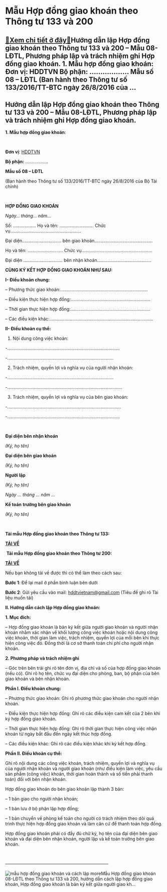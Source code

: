 Mẫu Hợp đồng giao khoán theo Thông tư 133 và 200
================================================

[:gift:Xem chi tiết ở đây:gift:](https://hddtvn.com/mau-hop-dong-giao-khoan-theo-thong-tu-133-va-200/)Hướng dẫn lập Hợp đồng giao khoán theo Thông tư 133 và 200 – Mẫu 08-LĐTL, Phương pháp lập và trách nhiệm ghi Hợp đồng giao khoán. 1. Mẫu hợp đồng giao khoán:   Đơn vị: HDDTVN Bộ phận: ……………… Mẫu số 08 – LĐTL (Ban hành theo Thông tư số 133/2016/TT-BTC ngày 26/8/2016 của …
-------------------------------------------------------------------------------------------------------------------------------------------------------------------------------------------------------------------------------------------------------------------------------



Hướng dẫn lập Hợp đồng giao khoán theo Thông tư 133 và 200 – Mẫu 08-LĐTL, Phương pháp lập và trách nhiệm ghi Hợp đồng giao khoán.
-----------------------------------------------------------------------------------------------------------------------------------


**1. Mẫu hợp đồng giao khoán**:  

 






**Đơn vị**: [HDDTVN](http://hddtvn.com/ "HDDTVN")  

**Bộ phận:** ………………

**Mẫu số 08 – LĐTL**  

 (Ban hành theo Thông tư số 133/2016/TT-BTC ngày 26/8/2016 của Bộ Tài chính)



 



**HỢP ĐỒNG GIAO KHOÁN**

*Ngày… tháng… năm…*

Số: ………………
Họ và tên: ……………………… Chức vụ………………………………………………..  

Đại diện…………………………. bên giao khoán……………………………………….  

Họ và tên: ………………………. Chức vụ………………………………………………..  

Đại diện …………………………. bên nhận khoán…………………………………….


**CÙNG KÝ KẾT HỢP ĐỒNG GIAO KHOÁN NHƯ SAU:**


**I- Điều khoản chung:**  

– Phương thức giao khoán:……………………………………………………………  

– Điều kiện thực hiện hợp đồng:………………………………………………………  

– Thời gian thực hiện hợp đồng:………………………………………………………  

– Các điều kiện khác:……………………………………………………………………….


**II- Điều khoản cụ thể:**  

1. Nội dung công việc khoán:  

-……………………………………………………………………………..  

-…………………………………………………………………………  

2. Trách nhiệm, quyền lợi và nghĩa vụ của người nhận khoán:  

-…………………………………………………………………………  

-……………………………………………………………………………….  

3. Trách nhiệm, quyền lợi và nghĩa vụ của bên giao khoán:  

-………………………………………………………………………………  

-……………………………………………………………………………..  

 






**Đại diện bên nhận khoán**  

*(Ký, họ tên)*

**Đại diện bên giao khoán**  

*(Ký, họ tên)*



  

**Người lập**  

*(Ký, họ tên)*

*Ngày … tháng … năm …*  

**Kế toán** **trưởng bên giao khoán**  

*(Ký, họ tên)*



 


**Tải mẫu Hợp đồng giao khoán theo Thông tư 133:**



[**TẢI VỀ**](http://drive.google.com/open?id=0B24q-XZt4667SXZGNU5CejB4cDQ "tải theo thông tư 133")

 **Tải mẫu Hợp đồng giao khoán theo Thông tư 200:** 



[**TẢI VỀ**](https://drive.google.com/file/d/0B24q-XZt4667ME1SWEUyX0FmTzA "tải theo thông tư 200")

Nếu bạn không tải về được thì có thể làm theo cách sau:  

**Bước 1**: Để lại mail ở phần bình luận bên dưới  

**Bước 2**: Gửi yêu cầu vào mail: [hddtvietnam@gmail.com](mailto:hddtvietnam@gmail.com) (Tiêu đề ghi rõ Tài liệu muốn tải)



**II. Hướng dẫn cách lập Hợp đồng giao khoán:**


**1. Mục đích:**   

– Hợp đồng giao khoán là bản ký kết giữa người giao khoán và người nhận khoán nhằm xác nhận về khối lượng công việc khoán hoặc nội dung công việc khoán, thời gian làm việc, trách nhiệm, quyền lợi của mỗi bên khi thực hiện công việc đó. Đồng thời là cơ sở thanh toán chi phí cho người nhận khoán.


**2. Phương pháp và trách nhiệm ghi**  

– Góc trên bên trái ghi rõ tên đơn vị, địa chỉ và số của hợp đồng giao khoán (nếu có). Ghi rõ họ tên, chức vụ đại diện cho phòng, ban, bộ phận của bên giao khoán và bên nhận khoán.


**Phần I. Điều khoản chung:**  

– Phương thức giao khoán: Ghi rõ phương thức giao khoán cho người nhận khoán.  

– Điều kiện thực hiện hợp đồng: Ghi rõ các điều kiện cam kết của 2 bên khi ký hợp đồng giao khoán.  

– Thời gian thực hiện hợp đồng: Ghi rõ thời gian thực hiện công việc nhận khoán từ ngày bắt đầu đến ngày kết thúc hợp đồng.  

– Các điều kiện khác: Ghi rõ các điều kiện khác khi ký kết hợp đồng.


**Phần II. Điều khoản cụ thể:**  

Ghi rõ nội dung các công việc khoán, trách nhiệm, quyền lợi và nghĩa vụ của người nhận khoán và người giao khoán (như điều kiện làm việc, yêu cầu sản phẩm (công việc) khoán, thời gian hoàn thành và số tiền phải thanh toán) đối với bên nhận khoán.


Hợp đồng giao khoán do bên giao khoán lập thành 3 bản:  

– 1 bản giao cho người nhận khoán;  

– 1 bản lưu ở bộ phận lập hợp đồng;  

– 1 bản chuyển về phòng kế toán cho người có trách nhiệm theo dõi quá trình thực hiện hợp đồng giao khoán và làm căn cứ để thanh toán hợp đồng.


Hợp đồng giao khoán phải có đầy đủ chữ ký, họ tên của đại diện bên giao khoán và đại diện bên nhận khoán, người lập và kế toán trưởng bên giao khoán.  

 





———————————————————————–  

![mẫu hợp đồng giao khoán và cách lập](https://hddtvn.com/wp-content/uploads/2021/01/hop-dong-giao-khoan-cach-lap.png "mẫu hợp đồng giao khoán và cách lập")
moreMẫu Hợp đồng giao khoán 08-LĐTL theo Thông tư 133 và 200, hướng dẫn cách lập hợp đồng giao khoán, Hợp đồng giao khoán là bản ký kết giữa người giao kh…

